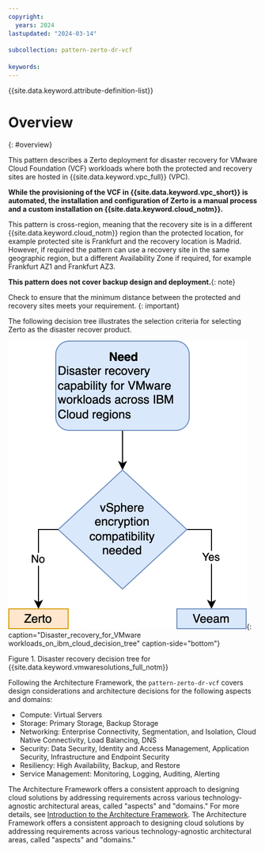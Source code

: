 ```yaml
---
copyright:
  years: 2024
lastupdated: "2024-03-14"

subcollection: pattern-zerto-dr-vcf

keywords:
---
```

{{site.data.keyword.attribute-definition-list}}

# Overview
{: #overview}

This pattern describes a Zerto deployment for disaster recovery for VMware Cloud Foundation (VCF) workloads where both the protected and recovery sites are hosted in {{site.data.keyword.vpc_full}} (VPC).

**While the provisioning of the VCF in {{site.data.keyword.vpc_short}} is automated, the installation and configuration of Zerto is a manual process and a custom installation on {{site.data.keyword.cloud_notm}}.**

This pattern is cross-region, meaning that the recovery site is in a different {{site.data.keyword.cloud_notm}} region than the protected location, for example protected site is Frankfurt and the recovery location is Madrid. However, if required the pattern can use a recovery site in the same geographic region, but a different Availability Zone if required, for example Frankfurt AZ1 and Frankfurt AZ3.

**This pattern does not cover backup design and deployment.**{: note}

Check to ensure that the minimum distance between the protected and recovery sites meets your requirement. {: important}

The following decision tree illustrates the selection criteria for selecting Zerto as the disaster recover product.

![Disaster_recovery_for_VMware workloads_on_ibm_cloud_decision_tree](image/Zerto-tree.svg){: caption="Disaster_recovery_for_VMware workloads_on_ibm_cloud_decision_tree" caption-side="bottom"}

Figure 1. Disaster recovery decision tree for {{site.data.keyword.vmwaresolutions_full_notm}}

Following the Architecture Framework, the `pattern-zerto-dr-vcf` covers design considerations and architecture decisions for the following aspects and domains:

- Compute: Virtual Servers
- Storage: Primary Storage, Backup Storage
- Networking: Enterprise Connectivity, Segmentation, and Isolation, Cloud Native Connectivity, Load Balancing, DNS
- Security: Data Security, Identity and Access Management, Application Security, Infrastructure and Endpoint Security
- Resiliency: High Availability, Backup, and Restore
- Service Management: Monitoring, Logging, Auditing, Alerting

 The Architecture Framework offers a consistent approach to designing cloud solutions by addressing requirements across various technology-agnostic architectural areas, called "aspects" and "domains." For more details, see [Introduction to the Architecture Framework](/docs/architecture-framework). The Architecture Framework offers a consistent approach to designing cloud solutions by addressing requirements across various technology-agnostic architectural areas, called "aspects" and "domains."
